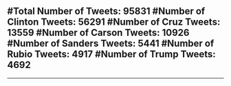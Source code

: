 #Total Number of Tweets: 95831 
#Number of Clinton Tweets: 56291
#Number of Cruz Tweets: 13559
#Number of Carson Tweets: 10926
#Number of Sanders Tweets: 5441
#Number of Rubio Tweets: 4917
#Number of Trump Tweets: 4692
---
---
